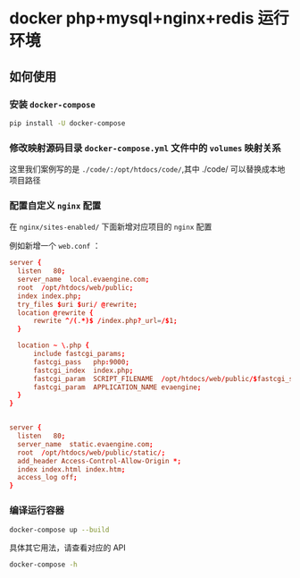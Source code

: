 # docker php+mysql+nginx+redis 运行环境

## 如何使用

### 安装 `docker-compose`

``` bash
pip install -U docker-compose
```

### 修改映射源码目录 `docker-compose.yml` 文件中的 `volumes` 映射关系

这里我们案例写的是 `./code/:/opt/htdocs/code/`,其中 ./code/ 可以替换成本地项目路径

### 配置自定义 `nginx` 配置

在 `nginx/sites-enabled/` 下面新增对应项目的 `nginx` 配置

例如新增一个 `web.conf` ：

``` conf
server {
  listen   80;
  server_name  local.evaengine.com;
  root  /opt/htdocs/web/public;
  index index.php;
  try_files $uri $uri/ @rewrite;
  location @rewrite {
      rewrite ^/(.*)$ /index.php?_url=/$1;
  }

  location ~ \.php {
      include fastcgi_params;
      fastcgi_pass   php:9000;
      fastcgi_index  index.php;
      fastcgi_param  SCRIPT_FILENAME  /opt/htdocs/web/public/$fastcgi_script_name;
      fastcgi_param  APPLICATION_NAME evaengine;
  }
}


server {
  listen   80;
  server_name  static.evaengine.com;
  root  /opt/htdocs/web/public/static/;
  add_header Access-Control-Allow-Origin *;
  index index.html index.htm;
  access_log off;
}
```

### 编译运行容器

``` bash
docker-compose up --build
```

具体其它用法，请查看对应的 API

``` bash
docker-compose -h
```
